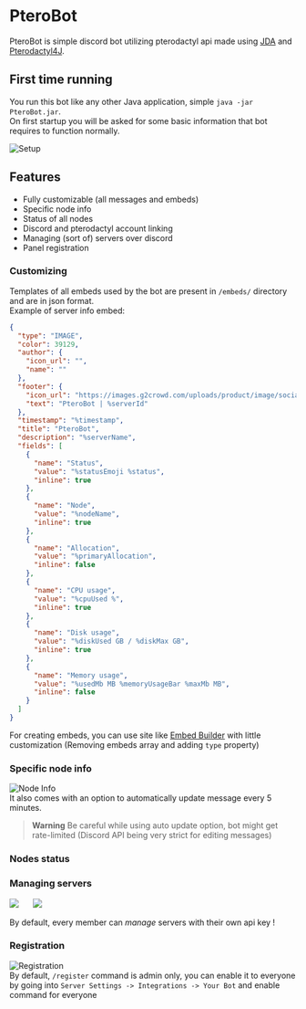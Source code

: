 # PteroBot
PteroBot is simple discord bot utilizing pterodactyl api made using [JDA](https://github.com/DV8FromTheWorld/JDA) and [Pterodactyl4J](https://github.com/mattmalec/Pterodactyl4J).
## First time running
You run this bot like any other Java application, simple `java -jar PteroBot.jar`.  
On first startup you will be asked for some basic information that bot requires to function normally.


![Setup](https://media.discordapp.net/attachments/976766831182368768/1033771478870663228/unknown.png)
## Features
- Fully customizable (all messages and embeds)
- Specific node info
- Status of all nodes
- Discord and pterodactyl account linking
- Managing (sort of) servers over discord
- Panel registration

### Customizing
Templates of all embeds used by the bot are present in `/embeds/` directory and are in json format.  
Example of server info embed:
```json
{
  "type": "IMAGE",
  "color": 39129,
  "author": {
    "icon_url": "",
    "name": ""
  },
  "footer": {
    "icon_url": "https://images.g2crowd.com/uploads/product/image/social_landscape/social_landscape_9f7bed1018bc7ad75c94da92c83c76de/pterodactyl-panel.png",
    "text": "PteroBot | %serverId"
  },
  "timestamp": "%timestamp",
  "title": "PteroBot",
  "description": "%serverName",
  "fields": [
    {
      "name": "Status",
      "value": "%statusEmoji %status",
      "inline": true
    },
    {
      "name": "Node",
      "value": "%nodeName",
      "inline": true
    },
    {
      "name": "Allocation",
      "value": "%primaryAllocation",
      "inline": false
    },
    {
      "name": "CPU usage",
      "value": "%cpuUsed %",
      "inline": true
    },
    {
      "name": "Disk usage",
      "value": "%diskUsed GB / %diskMax GB",
      "inline": true
    },
    {
      "name": "Memory usage",
      "value": "%usedMb MB %memoryUsageBar %maxMb MB",
      "inline": false
    }
  ]
}
```
For creating embeds, you can use site like [Embed Builder](https://glitchii.github.io/embedbuilder/?editor=json) with little customization (Removing embeds array and adding `type` property)
### Specific node info
![Node Info](https://cdn.discordapp.com/attachments/976766831182368768/1033774324743667752/unknown.png)  
It also comes with an option to automatically update message every 5 minutes.
> **Warning**
> Be careful while using auto update option, bot might get rate-limited (Discord API being very strict for editing messages)
### Nodes status
### Managing servers
<pre>
<img src = "https://cdn.discordapp.com/attachments/976766831182368768/1033775952129437799/unknown.png"></img>   <img src = "https://cdn.discordapp.com/attachments/976766831182368768/1033776116495822928/unknown.png"></img>
</pre>
By default, every member can *manage* servers with their own api key !
### Registration
![Registration](https://cdn.discordapp.com/attachments/976766831182368768/1033776792898642021/unknown.png)  
By default, `/register` command is admin only, you can enable it to everyone by going into `Server Settings -> Integrations -> Your Bot` and enable command for everyone
